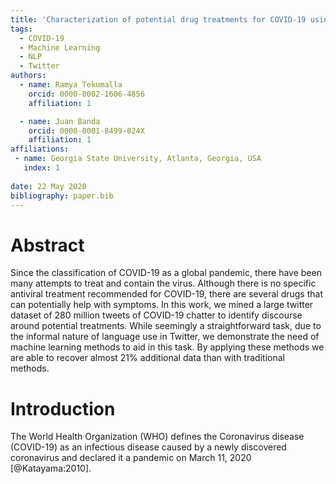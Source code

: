 ```yaml
---
title: 'Characterization of potential drug treatments for COVID-19 using social media data and machine learning'
tags:
  - COVID-19
  - Machine Learning
  - NLP
  - Twitter
authors:
  - name: Ramya Tekumalla
    orcid: 0000-0002-1606-4856
    affiliation: 1

  - name: Juan Banda 
    orcid: 0000-0001-8499-824X
    affiliation: 1
affiliations:
 - name: Georgia State University, Atlanta, Georgia, USA
   index: 1
 
date: 22 May 2020
bibliography: paper.bib
---
```


# Abstract

Since the classification of COVID-19 as a global pandemic, there have been many attempts to treat and contain the virus. Although there is no specific antiviral treatment recommended for COVID-19, there are several drugs that can potentially help with symptoms. In this work, we mined a large twitter dataset of 280 million tweets of COVID-19 chatter to identify discourse around potential treatments. While seemingly a straightforward task, due to the informal nature of language use in Twitter, we demonstrate the need of machine learning methods to aid in this task. By applying these methods we are able to recover almost 21% additional data than with traditional methods.  

# Introduction 

The World Health Organization (WHO) defines the Coronavirus disease (COVID-19) as an infectious disease caused by a newly discovered coronavirus and declared it a pandemic on March 11, 2020 [@Katayama:2010]. 
